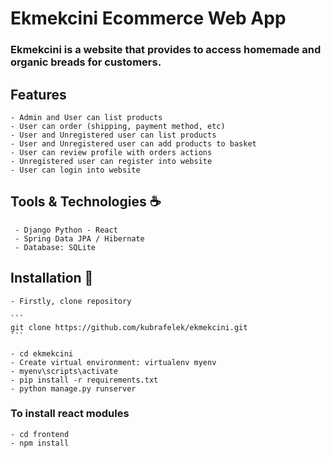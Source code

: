 # Ekmekcini Ecommerce Web App

### Ekmekcini is a website that provides to access homemade and organic breads for customers.

## Features
    - Admin and User can list products
    - User can order (shipping, payment method, etc)
    - User and Unregistered user can list products
    - User and Unregistered user can add products to basket
    - User can review profile with orders actions
    - Unregistered user can register into website
    - User can login into website

## Tools & Technologies ☕

     - Django Python - React
     - Spring Data JPA / Hibernate
     - Database: SQLite

## Installation 🔧

    - Firstly, clone repository

    ```
    git clone https://github.com/kubrafelek/ekmekcini.git
    ```

    - cd ekmekcini
    - Create virtual environment: virtualenv myenv
    - myenv\scripts\activate
    - pip install -r requirements.txt
    - python manage.py runserver

### To install react modules
    - cd frontend
    - npm install
